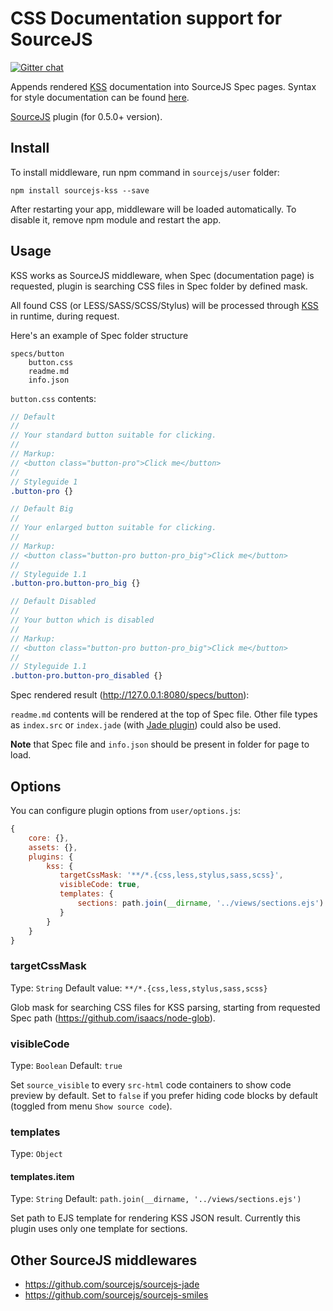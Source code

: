 # CSS Documentation support for SourceJS

[![Gitter chat](https://badges.gitter.im/gitterHQ/gitter.png)](https://gitter.im/sourcejs/Source)

Appends rendered [KSS](https://github.com/kss-node/kss-node) documentation into SourceJS Spec pages.
Syntax for style documentation can be found [here](https://github.com/kss-node/kss/blob/spec/SPEC.md).

[SourceJS](http://sourcejs.com) plugin (for 0.5.0+ version).

## Install

To install middleware, run npm command in `sourcejs/user` folder:

```
npm install sourcejs-kss --save
```

After restarting your app, middleware will be loaded automatically. To disable it, remove npm module and restart the app.

## Usage

KSS works as SourceJS middleware, when Spec (documentation page) is requested, plugin is searching CSS files in Spec folder by defined mask.

All found CSS (or LESS/SASS/SCSS/Stylus) will be processed through [KSS](https://github.com/kss-node/kss-node) in runtime, during request.

Here's an example of Spec folder structure

```
specs/button
    button.css
    readme.md
    info.json
```

`button.css` contents:

```scss
// Default
//
// Your standard button suitable for clicking.
//
// Markup:
// <button class="button-pro">Click me</button>
//
// Styleguide 1
.button-pro {}

// Default Big
//
// Your enlarged button suitable for clicking.
//
// Markup:
// <button class="button-pro button-pro_big">Click me</button>
//
// Styleguide 1.1
.button-pro.button-pro_big {}

// Default Disabled
//
// Your button which is disabled
//
// Markup:
// <button class="button-pro button-pro_big">Click me</button>
//
// Styleguide 1.1
.button-pro.button-pro_disabled {}
```

Spec rendered result (http://127.0.0.1:8080/specs/button):

`readme.md` contents will be rendered at the top of Spec file. Other file types as `index.src` or `index.jade` (with [Jade plugin](https://github.com/sourcejs/sourcejs-jade)) could also be used.

**Note** that Spec file and `info.json` should be present in folder for page to load.

## Options

You can configure plugin options from `user/options.js`:

```js
{
    core: {},
    assets: {},
    plugins: {
        kss: {
           targetCssMask: '**/*.{css,less,stylus,sass,scss}',
           visibleCode: true,
           templates: {
               sections: path.join(__dirname, '../views/sections.ejs')
           }
        }
    }
}
```

### targetCssMask

Type: `String`
Default value: `**/*.{css,less,stylus,sass,scss}`

Glob mask for searching CSS files for KSS parsing, starting from requested Spec path (https://github.com/isaacs/node-glob).

### visibleCode

Type: `Boolean`
Default: `true`

Set `source_visible` to every `src-html` code containers to show code preview by default. Set to `false` if you prefer hiding code blocks by default (toggled from menu `Show source code`).

### templates

Type: `Object`

#### templates.item

Type: `String`
Default: `path.join(__dirname, '../views/sections.ejs')`

Set path to EJS template for rendering KSS JSON result. Currently this plugin uses only one template for sections.

## Other SourceJS middlewares

* https://github.com/sourcejs/sourcejs-jade
* https://github.com/sourcejs/sourcejs-smiles
